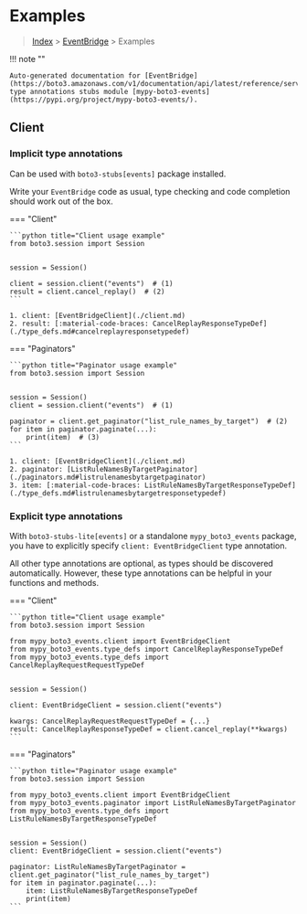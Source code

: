 # Examples

> [Index](../README.md) > [EventBridge](./README.md) > Examples

!!! note ""

    Auto-generated documentation for [EventBridge](https://boto3.amazonaws.com/v1/documentation/api/latest/reference/services/events.html#EventBridge)
    type annotations stubs module [mypy-boto3-events](https://pypi.org/project/mypy-boto3-events/).

## Client

### Implicit type annotations

Can be used with `boto3-stubs[events]` package installed.

Write your `EventBridge` code as usual,
type checking and code completion should work out of the box.


=== "Client"

    ```python title="Client usage example"
    from boto3.session import Session


    session = Session()

    client = session.client("events")  # (1)
    result = client.cancel_replay()  # (2)
    ```

    1. client: [EventBridgeClient](./client.md)
    2. result: [:material-code-braces: CancelReplayResponseTypeDef](./type_defs.md#cancelreplayresponsetypedef) 



=== "Paginators"

    ```python title="Paginator usage example"
    from boto3.session import Session


    session = Session()
    client = session.client("events")  # (1)

    paginator = client.get_paginator("list_rule_names_by_target")  # (2)
    for item in paginator.paginate(...):
        print(item)  # (3)
    ```

    1. client: [EventBridgeClient](./client.md)
    2. paginator: [ListRuleNamesByTargetPaginator](./paginators.md#listrulenamesbytargetpaginator)
    3. item: [:material-code-braces: ListRuleNamesByTargetResponseTypeDef](./type_defs.md#listrulenamesbytargetresponsetypedef) 




### Explicit type annotations

With `boto3-stubs-lite[events]`
or a standalone `mypy_boto3_events` package, you have to explicitly specify `client: EventBridgeClient` type annotation.

All other type annotations are optional, as types should be discovered automatically.
However, these type annotations can be helpful in your functions and methods.


=== "Client"

    ```python title="Client usage example"
    from boto3.session import Session

    from mypy_boto3_events.client import EventBridgeClient
    from mypy_boto3_events.type_defs import CancelReplayResponseTypeDef
    from mypy_boto3_events.type_defs import CancelReplayRequestRequestTypeDef


    session = Session()

    client: EventBridgeClient = session.client("events")

    kwargs: CancelReplayRequestRequestTypeDef = {...}
    result: CancelReplayResponseTypeDef = client.cancel_replay(**kwargs)
    ```



=== "Paginators"

    ```python title="Paginator usage example"
    from boto3.session import Session

    from mypy_boto3_events.client import EventBridgeClient
    from mypy_boto3_events.paginator import ListRuleNamesByTargetPaginator
    from mypy_boto3_events.type_defs import ListRuleNamesByTargetResponseTypeDef


    session = Session()
    client: EventBridgeClient = session.client("events")

    paginator: ListRuleNamesByTargetPaginator = client.get_paginator("list_rule_names_by_target")
    for item in paginator.paginate(...):
        item: ListRuleNamesByTargetResponseTypeDef
        print(item)
    ```




